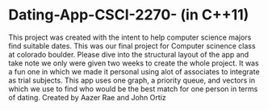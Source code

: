 # Dating-App-CSCI-2270- (in C++11)
This project was created with the intent to help computer science majors find suitable dates. This was our final project for Computer scinence class at colorado boulder. Please dive into the structural layout of the app and take note we only were given two weeks to create the whole project. It was a fun one in which we made it personal using alot of associates to integrate as trial subjects. This app uses one graph, a priority queue, and vectors in which we use to find who would be the best match for one person in terms of dating.
Created by Aazer Rae and John Ortiz

